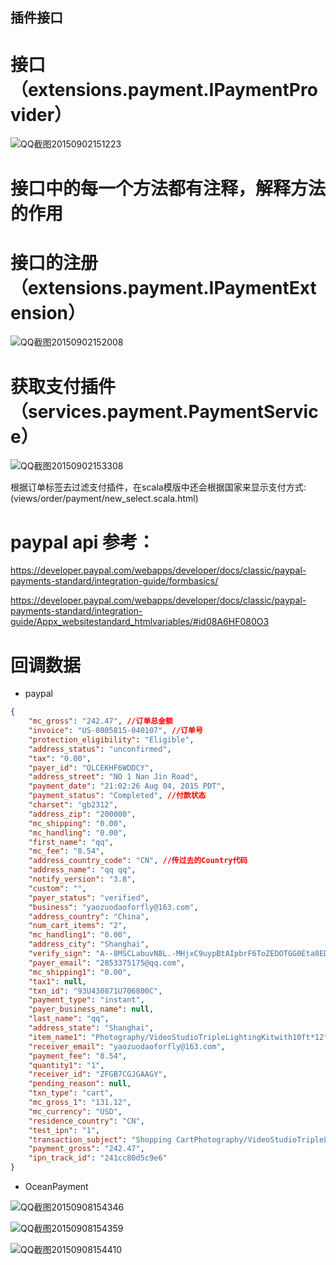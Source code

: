 插件接口
------

# 接口（extensions.payment.IPaymentProvider）

![QQ截图20150902151223](http://192.168.7.15:10080/uploads/tomtopwebsite/tomtopwebsite/cb4767198c/QQ%E6%88%AA%E5%9B%BE20150902151223.jpg)

# 接口中的每一个方法都有注释，解释方法的作用

# 接口的注册（extensions.payment.IPaymentExtension）

![QQ截图20150902152008](http://192.168.7.15:10080/uploads/tomtopwebsite/tomtopwebsite/641bdf67c6/QQ%E6%88%AA%E5%9B%BE20150902152008.jpg)

# 获取支付插件（services.payment.PaymentService）

![QQ截图20150902153308](http://192.168.7.15:10080/uploads/tomtopwebsite/tomtopwebsite/f91e7b19c2/QQ%E6%88%AA%E5%9B%BE20150902153308.jpg)

根据订单标签去过滤支付插件，在scala模版中还会根据国家来显示支付方式:(views/order/payment/new_select.scala.html)

# paypal api 参考：

https://developer.paypal.com/webapps/developer/docs/classic/paypal-payments-standard/integration-guide/formbasics/

https://developer.paypal.com/webapps/developer/docs/classic/paypal-payments-standard/integration-guide/Appx_websitestandard_htmlvariables/#id08A6HF080O3


# 回调数据

* paypal

```json
{
    "mc_gross": "242.47", //订单总金额
    "invoice": "US-0805815-040107", //订单号
    "protection_eligibility": "Eligible", 
    "address_status": "unconfirmed", 
    "tax": "0.00", 
    "payer_id": "QLCEKHF6WDDCY", 
    "address_street": "NO 1 Nan Jin Road", 
    "payment_date": "21:02:26 Aug 04, 2015 PDT", 
    "payment_status": "Completed", //付款状态
    "charset": "gb2312", 
    "address_zip": "200000", 
    "mc_shipping": "0.00", 
    "mc_handling": "0.00", 
    "first_name": "qq", 
    "mc_fee": "8.54", 
    "address_country_code": "CN", //传过去的Country代码
    "address_name": "qq qq", 
    "notify_version": "3.8", 
    "custom": "", 
    "payer_status": "verified", 
    "business": "yaozuodaoforfly@163.com", 
    "address_country": "China", 
    "num_cart_items": "2", 
    "mc_handling1": "0.00", 
    "address_city": "Shanghai", 
    "verify_sign": "A--8MSCLabuvN8L.-MHjxC9uypBtAIpbrF6ToZEDOTGG0Eta8EDoXr59", 
    "payer_email": "2853375175@qq.com", 
    "mc_shipping1": "0.00", 
    "tax1": null, 
    "txn_id": "93U430871U706800C", 
    "payment_type": "instant", 
    "payer_business_name": null, 
    "last_name": "qq", 
    "address_state": "Shanghai", 
    "item_name1": "Photography/VideoStudioTripleLightingKitwith10ft*12ftBlackWhiteGreenMuslinsBackdropsBackgroundSupportSystemwithCase", 
    "receiver_email": "yaozuodaoforfly@163.com", 
    "payment_fee": "8.54", 
    "quantity1": "1", 
    "receiver_id": "ZFGB7CGJGAAGY", 
    "pending_reason": null, 
    "txn_type": "cart", 
    "mc_gross_1": "131.12", 
    "mc_currency": "USD", 
    "residence_country": "CN", 
    "test_ipn": "1", 
    "transaction_subject": "Shopping CartPhotography/VideoStudioTripleLightingKitwith10ft*12ftBlackWhiteGreenMuslinsBackdropsBackgroundSupportSystemwithCaseshipping Cost", 
    "payment_gross": "242.47", 
    "ipn_track_id": "241cc80d5c9e6"
}
```



* OceanPayment

![QQ截图20150908154346](http://192.168.7.15:10080/uploads/tomtopwebsite/tomtopwebsite/cd74e59ab9/QQ%E6%88%AA%E5%9B%BE20150908154346.jpg)

![QQ截图20150908154359](http://192.168.7.15:10080/uploads/tomtopwebsite/tomtopwebsite/d84af331da/QQ%E6%88%AA%E5%9B%BE20150908154359.jpg)

![QQ截图20150908154410](http://192.168.7.15:10080/uploads/tomtopwebsite/tomtopwebsite/dba2b74cb6/QQ%E6%88%AA%E5%9B%BE20150908154410.jpg)
